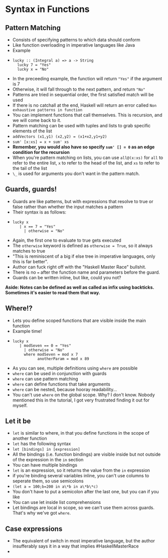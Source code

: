 # Syntax in Functions

## Pattern Matching
* Consists of specifying patterns to which data should conform
* Like function overloading in imperative languages like Java
* Example
 * ```
   lucky :: (Integral a) => a -> String
	 lucky 7 = "Yes"
	 lucky x = "No"
   ```
 * In the preceeding example, the function will return `"Yes"` if the argument is 7
 * Otherwise, it will fall through to the next pattern, and return `"No"`
* Patterns are tried in sequential order, the first satisfied match will be used
* If there is no catchall at the end, Haskell will return an error called `Non exhaustive patterns in function`
* You can implement functions that call themselves. This is recursion, and we will come back to it.
* Pattern matching can be used with tuples and lists to grab specific elements of the list
 * `addVectors (x1,y1) (x2,y2) = (x1+x2,y1+y2)`
 * `sum' [x:xs] = x + sum' xs`
  * __Remember, you would also have so specify `sum' [] = 0` as an edge condition for the recursion__
 * When you're pattern matching on lists, you can use `all@(x:xs)` for `all` to refer to the entire list, `x` to refer to the head of the list, and `xs` to refer to the tail of the list
* `\_` is used for arguments you don't want in the pattern match.

## Guards, guards!
* Guards are like patterns, but with expressions that resolve to true or false rather than whether the input matches a pattern
* Their syntax is as follows:
 * ```
   lucky x
	  | x == 7 = "Yes"
		| otherwise = "No"
	 ```
* Again, the first one to evaluate to true gets executed
* The `otherwise` keyword is defined as `otherwise = True`, so it always matches to true
* "This is reminiscent of a big if else tree in imperative languages, only this is far better".
 * Author can fuck right off with the "Haskell Master Race" bullshit.
* There is no `=` after the function name and parameters before the guard.
* Guards can be written inline, but like, could you not?

__Aside: Notes can be defined as well as called as infix using backticks. Sometimes it's easier to read them that way.__

## Where!?
* Lets you define scoped functions that are visible inside the main function
* Example time!
 * ```
   lucky x
	  | modSeven == 0 = "Yes"
		| otherwise = "No"
		where modSeven = mod x 7
		      anotherParam = mod x 89
	 ```
 * As you can see, multiple definitions using `where` are possible
* `where` can be used in conjunction with guards
* `where` can use pattern matching
* `where` can define functions that take arguments
* `where` can be nested, because hooray readability...
* You can't use `where` on the global scope. Why? I don't know. Nobody mentioned this in the tutorial, I got very frustrated finding it out for myself.
## Let it be
* `let` is similar to where, in that you define functions in the scope of another function
* `let` has the following syntax
 * `let [bindings] in [expression]`
* All the bindings (i.e. function bindings) are visible inside but not outside of the expression in the `in` section
* You can have multiple bindings
* `let` is an expression, so it returns the value from the `in` expression
* if you're binding several variables inline, you can't use columns to seperate them, so use semicolons
 * `(let a = 100;b=200 in a\*b in a\*b\*c)`
 * You don't have to put a semicolon after the last one, but you can if you like
* You can use let inside list comprehensions
* Let bindings are local in scope, so we can't use them across guards. That's why we've got `where`.

## Case expressions
* The equivalent of switch in most imperative language, but the author insufferably says it in a way that implies \#HaskellMasterRace
* 